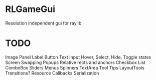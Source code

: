 # RLGameGui
Resolution independent gui for raylib

# TODO
Image Panel
Label
Button
Text Input
Hover, Select, Hide, Toggle states
Screen Swapping
Popups
Relative rects and anchors
Checkbox
List
ComboBox
Sliders
Menus
Spinners
TextArea
Tool Tips
LayoutTools
Transitions?
Resource Callbacks
Serialization

